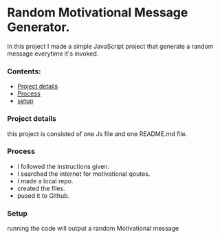 # Random Motivational Message Generator.

In this project I made a simple JavaScript project that generate a random message everytime it's invoked.

### Contents:

  * [Project details](#project-details)
  * [Process](#process)
  * [setup](#setup)

### Project details

this project is consisted of one Js file and one README.md file.

### Process 

* I followed the instructions given.
* I searched the internet for motivational qoutes.
* I made a local repo.
* created the files.
* pused it to Github.

### Setup

running the code will output a random Motivational message

